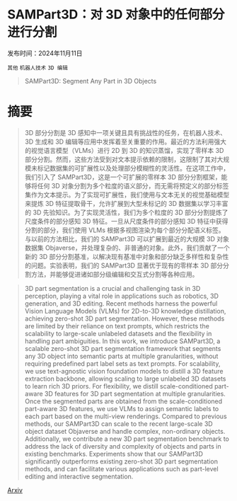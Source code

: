 # SAMPart3D：对 3D 对象中的任何部分进行分割

发布时间：2024年11月11日

`其他` `机器人技术` `3D 编辑`

> SAMPart3D: Segment Any Part in 3D Objects

# 摘要

> 3D 部分分割是 3D 感知中一项关键且具有挑战性的任务，在机器人技术、3D 生成和 3D 编辑等应用中发挥着至关重要的作用。最近的方法利用强大的视觉语言模型（VLMs）进行 2D 到 3D 的知识蒸馏，实现了零样本 3D 部分分割。然而，这些方法受到对文本提示依赖的限制，这限制了其对大规模未标记数据集的可扩展性以及处理部分模糊性的灵活性。在这项工作中，我们引入了 SAMPart3D，这是一个可扩展的零样本 3D 部分分割框架，能够将任何 3D 对象分割为多个粒度的语义部分，而无需将预定义的部分标签集作为文本提示。为了实现可扩展性，我们使用与文本无关的视觉基础模型来提炼 3D 特征提取骨干，允许扩展到大型未标记的 3D 数据集以学习丰富的 3D 先验知识。为了实现灵活性，我们为多个粒度的 3D 部分分割提炼了尺度条件的部分感知 3D 特征。一旦从尺度条件的部分感知 3D 特征中获得分割的部分，我们使用 VLMs 根据多视图渲染为每个部分分配语义标签。与以前的方法相比，我们的 SAMPart3D 可以扩展到最近的大规模 3D 对象数据集 Objaverse，并处理复杂的、非普通的对象。此外，我们贡献了一个新的 3D 部分分割基准，以解决现有基准中对象和部分缺乏多样性和复杂性的问题。实验表明，我们的 SAMPart3D 显著优于现有的零样本 3D 部分分割方法，并能够促进诸如部分级编辑和交互式分割等各种应用。

> 3D part segmentation is a crucial and challenging task in 3D perception, playing a vital role in applications such as robotics, 3D generation, and 3D editing. Recent methods harness the powerful Vision Language Models (VLMs) for 2D-to-3D knowledge distillation, achieving zero-shot 3D part segmentation. However, these methods are limited by their reliance on text prompts, which restricts the scalability to large-scale unlabeled datasets and the flexibility in handling part ambiguities. In this work, we introduce SAMPart3D, a scalable zero-shot 3D part segmentation framework that segments any 3D object into semantic parts at multiple granularities, without requiring predefined part label sets as text prompts. For scalability, we use text-agnostic vision foundation models to distill a 3D feature extraction backbone, allowing scaling to large unlabeled 3D datasets to learn rich 3D priors. For flexibility, we distill scale-conditioned part-aware 3D features for 3D part segmentation at multiple granularities. Once the segmented parts are obtained from the scale-conditioned part-aware 3D features, we use VLMs to assign semantic labels to each part based on the multi-view renderings. Compared to previous methods, our SAMPart3D can scale to the recent large-scale 3D object dataset Objaverse and handle complex, non-ordinary objects. Additionally, we contribute a new 3D part segmentation benchmark to address the lack of diversity and complexity of objects and parts in existing benchmarks. Experiments show that our SAMPart3D significantly outperforms existing zero-shot 3D part segmentation methods, and can facilitate various applications such as part-level editing and interactive segmentation.

[Arxiv](https://arxiv.org/abs/2411.07184)
